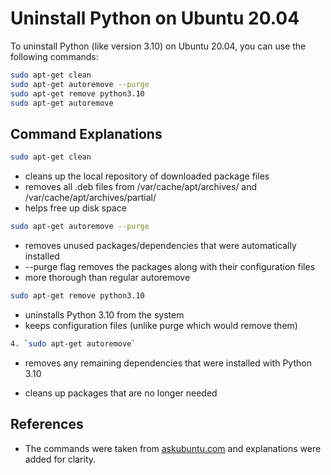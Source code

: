# Uninstall Python on Ubuntu 20.04

To uninstall Python (like version 3.10) on Ubuntu 20.04, you can use the following commands:

```bash
sudo apt-get clean
sudo apt-get autoremove --purge
sudo apt-get remove python3.10
sudo apt-get autoremove
```

## Command Explanations

```bash
sudo apt-get clean
```

- cleans up the local repository of downloaded package files
- removes all .deb files from /var/cache/apt/archives/ and /var/cache/apt/archives/partial/
- helps free up disk space

```bash
sudo apt-get autoremove --purge
```

- removes unused packages/dependencies that were automatically installed
- --purge flag removes the packages along with their configuration files
- more thorough than regular autoremove

```bash
sudo apt-get remove python3.10
```

- uninstalls Python 3.10 from the system
- keeps configuration files (unlike purge which would remove them)

```bash
4. `sudo apt-get autoremove`
```

- removes any remaining dependencies that were installed with Python 3.10

- cleans up packages that are no longer needed

## References

- The commands were taken from [askubuntu.com](https://askubuntu.com/a/1299815) and explanations were added for clarity.
